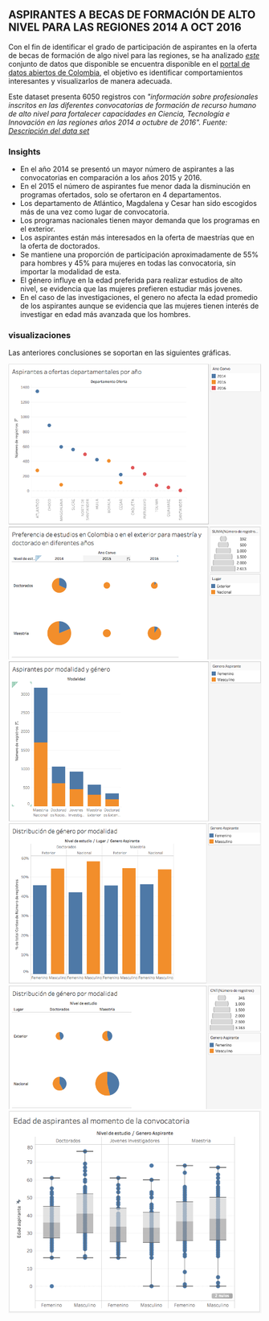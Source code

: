 <link rel="stylesheet" type="text/css" href="assets/css/main.css" />
<script type="text/javascript" src="https://d3js.org/d3.v4.min.js"></script> 

## ASPIRANTES A BECAS DE FORMACIÓN DE ALTO NIVEL PARA LAS REGIONES 2014 A OCT 2016

Con el fin de identificar el grado de participación de aspirantes en la oferta de becas de formación de algo nivel para las regiones, se ha analizado _[este](https://www.datos.gov.co/Ciencia-Tecnolog-a-e-Innovaci-n/ASPIRANTES-A-BECAS-DE-FORMACION-DE-ALTO-NIVEL-PARA/j6gt-keey)_  conjunto de datos que disponible se encuentra disponible en el [portal de datos abiertos de Colombia](https://www.datos.gov.co), el objetivo es identificar comportamientos interesantes y visualizarlos de manera adecuada.

Este dataset presenta 6050 registros con *"información sobre profesionales inscritos en las diferentes convocatorias de formación de recurso humano de alto nivel para fortalecer capacidades en Ciencia, Tecnología e Innovación en las regiones años 2014 a octubre de 2016". Fuente: [Descripción del data set](https://www.datos.gov.co/Ciencia-Tecnolog-a-e-Innovaci-n/ASPIRANTES-A-BECAS-DE-FORMACION-DE-ALTO-NIVEL-PARA/j6gt-keey)*

### Insights

- En el año 2014 se presentó un mayor número de aspirantes a las convocatorias en comparación a los años 2015 y 2016.
- En el 2015 el número de aspirantes fue menor dada la disminución en programas ofertados, solo se ofertaron en 4 departamentos.
- Los departamento de Atlántico, Magdalena y Cesar han sido escogidos más de una vez como lugar de convocatoria.
- Los programas nacionales tienen mayor demanda que los programas en el exterior.
- Los aspirantes están más interesados en la oferta de maestrías que en la oferta de doctorados.
- Se mantiene una proporción de participación aproximadamente de 55% para hombres y 45% para mujeres en todas las convocatoria, sin importar la modalidad de esta.
- El género influye en la edad preferida para realizar estudios de alto nivel, se evidencia que las mujeres prefieren estudiar más jovenes.
- En el caso de las investigaciones, el genero no afecta la edad promedio de los aspirantes aunque se evidencia que las mujeres tienen interés de investigar en edad más avanzada que los hombres.

### visualizaciones

Las anteriores conclusiones se soportan en las siguientes gráficas.

<div id="aspirante-depto-anho"></div>
<script src="assets/js/scatterPlot.js"></script>
<!-- <script async src="//jsfiddle.net/jamancholam/jynqzezs/embed/result,js/"></script> -->


![imagen test](assets/img/aspirante-depto-anho.png)
![imagen test](assets/img/modalidad-anho.png)
![imagen test](assets/img/aspirante-modalidad-anho.png)
![imagen test](assets/img/genero-modalidad-barchart.png)
![imagen test](assets/img/genero-modalidad-piechart.png)
![imagen test](assets/img/distribucion-edad.png)


<!-- ```markdown
Syntax highlighted code block

# Header 1
## Header 2
### Header 3

- Bulleted
- List

1. Numbered
2. List

**Bold** and _Italic_ and `Code` text

[Link](url) and ![Image](src)
``` -->

<!-- For more details see [GitHub Flavored Markdown](https://guides.github.com/features/mastering-markdown/). -->


